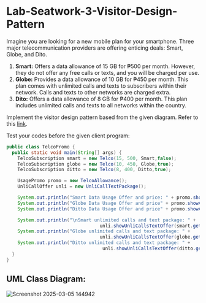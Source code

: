 # Lab-Seatwork-3-Visitor-Design-Pattern

Imagine you are looking for a new mobile plan for your smartphone. Three major telecommunication providers are offering enticing deals: Smart, Globe, and Dito.

1. **Smart:** Offers a data allowance of 15 GB for ₱500 per month. However, they do not offer any free calls or texts, and you will be charged per use.<br>
2. **Globe:** Provides a data allowance of 10 GB for ₱450 per month. This plan comes with unlimited calls and texts to subscribers within their network. Calls and texts to other networks are charged extra.<br>
3. **Dito:** Offers a data allowance of 8 GB for ₱400 per month. This plan includes unlimited calls and texts to all networks within the country.

Implement the visitor design pattern based from the given diagram. Refer to this [link](https://docs.google.com/document/d/1mGWzHZd0kHXosWmPLbSz1gweZ99V0A3uLNe_2fpQJbU/edit?pli=1&tab=t.0).

Test your codes before the given client program:

```java
public class TelcoPromo {
  public static void main(String[] args) {
    TelcoSubscription smart = new Telco(15, 500, Smart,false);
    TelcoSubscription globe = new Telco(10, 450, Globe,true);
    TelcoSubscription ditto = new Telco(8, 400, Ditto,true);

    UsagePromo promo = new TelcoAllowance();
    UnliCallOffer unli = new UnliCallTextPackage();    

    System.out.println("Smart Data Usage Offer and price: " + promo.showAllowance(smart.getTelcoName(), smart.getPromoPrice()));
    System.out.println("Globe Data Usage Offer and price" + promo.showAllowance(globe.getTelcoName(), globe.getPromoPrice()));
    System.out.println("Ditto Data Usage Offer and price" + promo.showAllowance(ditto.getTelcoName(), ditto.getPromoPrice()));

    System.out.println("\nSmart unlimited calls and text package: " +
                                  unli.showUnliCallsTextOffer(smart.getTelcoName(), smart.getUnliCallText()));
    System.out.println("Globe unlimited calls and text package: " +
                                  unli.showUnliCallsTextOffer(globe.getTelcoName(), globe.getUnliCallText()));
    System.out.println("Ditto unlimited calls and text package: " +
                                   unli.showUnliCallsTextOffer(ditto.getTelcoName(), ditto.getUnliCallText()));
  }
}
```

## UML Class Diagram:
![Screenshot 2025-03-05 144942](https://github.com/user-attachments/assets/b9460668-77dd-4bcf-8d35-902caa510e4c)
